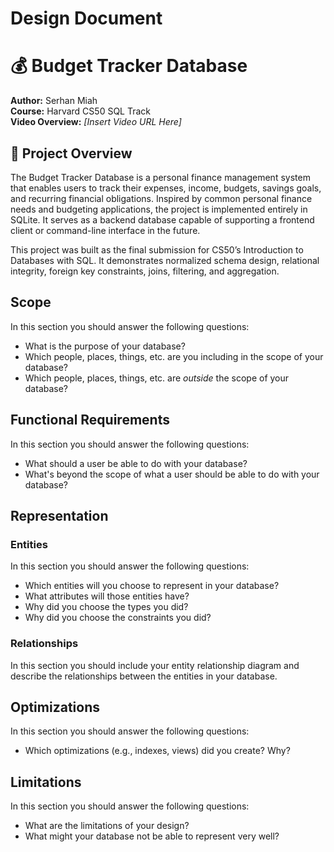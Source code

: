 # Design Document

  # 💰 Budget Tracker Database

  **Author:** Serhan Miah  
  **Course:** Harvard CS50 SQL Track  
  **Video Overview:** *[Insert Video URL Here]* 


   ## 📌 Project Overview

  The Budget Tracker Database is a personal finance management system that enables users to track their expenses, income, budgets, savings goals, and recurring financial obligations. Inspired by common personal finance needs and budgeting applications, the project is implemented entirely in SQLite. It serves as a backend database capable of supporting a frontend client or command-line interface in the future.

  This project was built as the final submission for CS50’s Introduction to Databases with SQL. It demonstrates normalized schema design, relational integrity, foreign key constraints, joins, filtering, and aggregation.

## Scope

In this section you should answer the following questions:

* What is the purpose of your database?
* Which people, places, things, etc. are you including in the scope of your database?
* Which people, places, things, etc. are *outside* the scope of your database?

## Functional Requirements

In this section you should answer the following questions:

* What should a user be able to do with your database?
* What's beyond the scope of what a user should be able to do with your database?

## Representation

### Entities

In this section you should answer the following questions:

* Which entities will you choose to represent in your database?
* What attributes will those entities have?
* Why did you choose the types you did?
* Why did you choose the constraints you did?

### Relationships

In this section you should include your entity relationship diagram and describe the relationships between the entities in your database.

## Optimizations

In this section you should answer the following questions:

* Which optimizations (e.g., indexes, views) did you create? Why?

## Limitations

In this section you should answer the following questions:

* What are the limitations of your design?
* What might your database not be able to represent very well?
